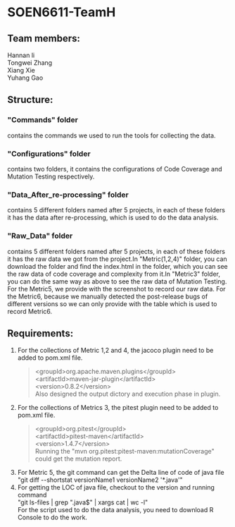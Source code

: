 # SOEN6611-TeamH

## Team members:
Hannan li  
Tongwei Zhang  
Xiang Xie  
Yuhang Gao  

## Structure:
### "Commands" folder
contains the commands we used to run the tools for collecting the data.

### "Configurations" folder 
contains two folders, it contains the configurations of Code Coverage and Mutation Testing respectively.

### "Data_After_re-processing" folder 
contains 5 different folders named after 5 projects, in each of these folders it has the data after re-processing, which is used to do the data analysis.

### "Raw_Data" folder 
contains 5 different folders named after 5 projects, in each of these folders it has the raw data we got from the project.In "Metric(1,2,4)" folder, you can download the folder and find the index.html in the folder, which you can see the raw data of code coverage and complexity from it.In "Metric3" folder, you can do the same way as above to see the raw data of Mutation Testing. For the Metric5, we provide with the screenshot to record our raw data. For the Metric6, because we manually detected the post-release bugs of different versions so we can only provide with the table which is used to record Metric6.

## Requirements:
1. For the collections of Metric 1,2 and 4, the jacoco plugin need to be added to pom.xml file.  
    > &lt;groupId&gt;org.apache.maven.plugins&lt;/groupId&gt;  
      &lt;artifactId&gt;maven-jar-plugin&lt;/artifactId&gt;  
      &lt;version&gt;0.8.2&lt;/version&gt;  
Also designed the output dictory and execution phase in plugin.
2. For the collections of Metrics 3, the pitest plugin need to be added to pom.xml file.
    > &lt;groupId&gt;org.pitest&lt;/groupId&gt;  
      &lt;artifactId&gt;pitest-maven&lt;/artifactId&gt;  
      &lt;version&gt;1.4.7&lt;/version&gt;    
Running the "mvn org.pitest:pitest-maven:mutationCoverage" could get the mutation report.
3. For Metric 5, the git command can get the Delta line of code of java file  
   "git diff --shortstat versionName1 versionName2 '*.java'"
4. For getting the LOC of java file, checkout to the version and running command  
   "git ls-files | grep "\.java$" | xargs cat | wc -l"   
For the script used to do the data analysis, you need to download R Console to do the work.
